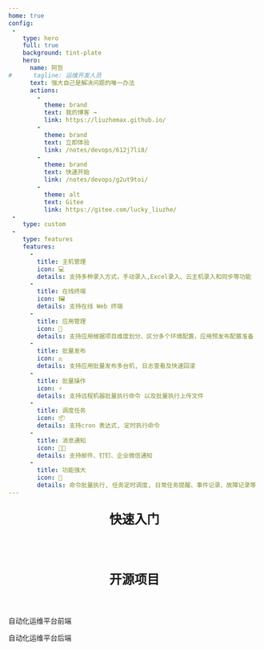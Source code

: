 ```yaml
---
home: true
config:
 -
    type: hero
    full: true
    background: tint-plate
    hero:
      name: 阿哲
#      tagline: 运维开发人员
      text: 强大自己是解决问题的唯一办法
      actions:
        -
          theme: brand
          text: 我的博客 →
          link: https://liuzhemax.github.io/
        -
          theme: brand
          text: 立即体验
          link: /notes/devops/612j7li8/        
        -
          theme: brand
          text: 快速开始
          link: /notes/devops/g2ut9toi/          
        -
          theme: alt
          text: Gitee
          link: https://gitee.com/lucky_liuzhe/
 -
    type: custom
 -
    type: features
    features:
      -
        title: 主机管理
        icon: 💻
        details: 支持多种录入方式，手动录入,Excel录入、云主机录入和同步等功能
      -
        title: 在线终端
        icon: 🖼️
        details: 支持在线 Web 终端
      -
        title: 应用管理
        icon: 🚀
        details: 支持应用根据项目维度划分、区分多个环境配置，应用预发布配置准备
      -
        title: 批量发布
        icon: ⚖
        details: 支持应用批量发布多台机, 日志查看及快速回滚
      -
        title: 批量操作
        icon: ⚡️
        details: 支持远程机器批量执行命令 以及批量执行上传文件
      -
        title: 调度任务
        icon: 📦
        details: 支持cron 表达式, 定时执行命令
      -
        title: 消息通知
        icon: 👨‍💻
        details: 支持邮件、钉钉、企业微信通知
      -
        title: 功能强大
        icon: 🎨
        details: 命令批量执行, 任务定时调度, 日常任务提醒、事件记录、故障记录等
---
```

<p style="text-align: center;font-size: 25px"><strong>快速入门</strong></p>
<br>
<CardGrid>
  <LinkCard icon="/noteicon/k8s.png" title="K8S入门到进阶" href="/notes/k8s/" />
  <LinkCard icon="/noteicon/py.svg" title="Python基础" href="/notes/python/" />
  <LinkCard icon="/noteicon/django.png" title="Django入门到进阶" href="/notes/django/" />
  <LinkCard icon="/noteicon/vue.svg" title="前端基础" href="/notes/web/" />
</CardGrid>

<br>
<p style="text-align: center;font-size: 25px"><strong>开源项目</strong></p>
<br>

<CardGrid>
<LinkCard icon="/noteicon/gitee.png" title="项目前端" href="https://gitee.com/lucky_liuzhe/devops_web/">

自动化运维平台前端

</LinkCard>

<LinkCard icon="/noteicon/gitee.png" title="项目后端" href="https://gitee.com/lucky_liuzhe/devops_api/">

自动化运维平台后端

</LinkCard>
</CardGrid>

